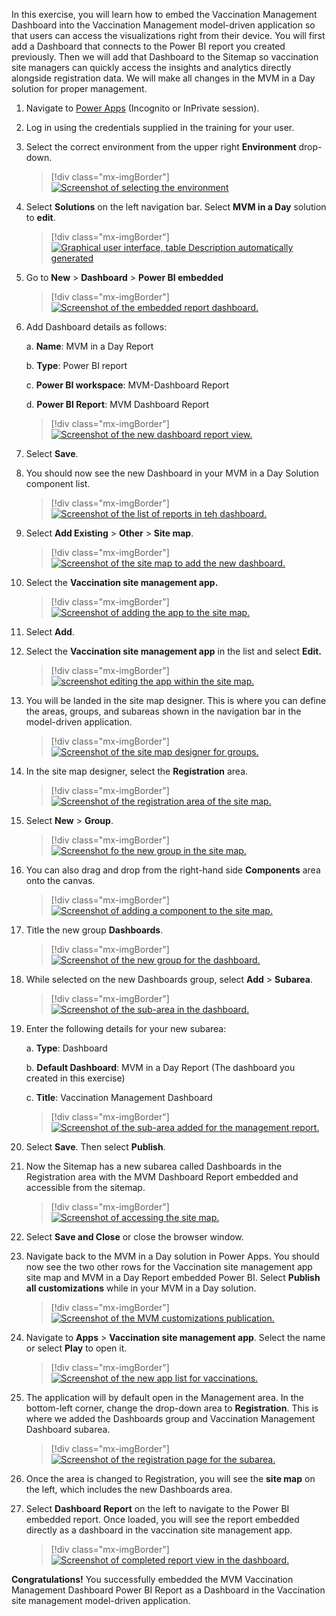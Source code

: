 In this exercise, you will learn how to embed the Vaccination Management Dashboard into the Vaccination Management model-driven application so that users can access the visualizations right from their device. You will first add a Dashboard that connects to the Power BI report you created previously. Then we will add that Dashboard to the Sitemap so vaccination site managers can quickly access the insights and analytics directly alongside registration data. We will make all changes in the MVM in a Day solution for proper management.

1.  Navigate to [Power Apps](https://make.powerapps.com/) (Incognito or InPrivate session).

2.  Log in using the credentials supplied in the training for your user.

3.  Select the correct environment from the upper right **Environment** drop-down.

    > [!div class="mx-imgBorder"]
    > [![Screenshot of selecting the environment](../media/29-environment.png)](../media/29-environment.png)

4.  Select **Solutions** on the left navigation bar. Select **MVM in a Day** solution to **edit**.

    > [!div class="mx-imgBorder"]
    > [![Graphical user interface, table Description automatically generated](../media/30-solution.png)](../media/30-solution.png)

5.  Go to **New** > **Dashboard** > **Power BI embedded**

    > [!div class="mx-imgBorder"]
    > [![Screenshot of the embedded report dashboard.](../media/31-dashboard.png)](../media/31-dashboard.png)

6.  Add Dashboard details as follows:

    a.  **Name**: MVM in a Day Report

    b.  **Type**: Power BI report

    c.  **Power BI workspace**: MVM-Dashboard Report

    d.  **Power BI Report**: MVM Dashboard Report

    > [!div class="mx-imgBorder"]
    > [![Screenshot of the new dashboard report view.](../media/32-embed-dashboard.png)](../media/32-embed-dashboard.png)

7.  Select **Save**.

8.  You should now see the new Dashboard in your MVM in a Day Solution component list.

    > [!div class="mx-imgBorder"]
    > [![Screenshot of the list of reports in teh dashboard.](../media/33-list.png)](../media/33-list.png)

9.  Select **Add Existing** > **Other** > **Site map**.

    > [!div class="mx-imgBorder"]
    > [![Screenshot of the site map to add the new dashboard.](../media/34-site-map.png)](../media/34-site-map.png)

10. Select the **Vaccination site management app.**

    > [!div class="mx-imgBorder"]
    > [![Screenshot of adding the app to the site map.](../media/35-app.png)](../media/35-app.png)

11. Select **Add**.

12. Select the **Vaccination site management app** in the list and select **Edit.**

    > [!div class="mx-imgBorder"]
    > [![screenshot editing the app within the site map.](../media/36-edit-app.png)](../media/36-edit-app.png)

13. You will be landed in the site map designer. This is where you can define the areas, groups, and subareas shown in the navigation bar in the model-driven application.

    > [!div class="mx-imgBorder"]
    > [![Screenshot of the site map designer for groups.](../media/37-design.png)](../media/37-design.png)

14. In the site map designer, select the **Registration** area.

    > [!div class="mx-imgBorder"]
    > [![Screenshot of the registration area of the site map.](../media/38-registration.png)](../media/38-registration.png)

15. Select **New** > **Group**.

    > [!div class="mx-imgBorder"]
    > [![Screenshot fo the new group in the site map.](../media/39-new-group.png)](../media/39-new-group.png)

16. You can also drag and drop from the right-hand side **Components** area onto the canvas.

    > [!div class="mx-imgBorder"]
    > [![Screenshot of adding a component to the site map.](../media/40-component.png)](../media/40-component.png)

17. Title the new group **Dashboards**.

    > [!div class="mx-imgBorder"]
    > [![Screenshot of the new group for the dashboard.](../media/41-group-dashboard.png)](../media/41-group-dashboard.png)

18. While selected on the new Dashboards group, select **Add** > **Subarea**.

    > [!div class="mx-imgBorder"]
    > [![Screenshot of the sub-area in the dashboard.](../media/42-sub-area.png)](../media/42-sub-area.png)

19. Enter the following details for your new subarea:

    a.  **Type**: Dashboard

    b.  **Default Dashboard**: MVM in a Day Report (The dashboard you created in this exercise)

    c.  **Title**: Vaccination Management Dashboard

    > [!div class="mx-imgBorder"]
    > [![Screenshot of the sub-area added for the management report.](../media/43-subarea-add.png)](../media/43-subarea-add.png)

20. Select **Save**. Then select **Publish**.

21. Now the Sitemap has a new subarea called Dashboards in the Registration area with the MVM Dashboard Report embedded and accessible from the sitemap.

    > [!div class="mx-imgBorder"]
    > [![Screenshot of accessing the site map.](../media/44-site-map-access.png)](../media/44-site-map-access.png)

22. Select **Save and Close** or close the browser window.

23. Navigate back to the MVM in a Day solution in Power Apps. You should now see the two other rows for the Vaccination site management app site map and MVM in a Day Report embedded Power BI. Select **Publish all customizations** while in your MVM in a Day solution.

    > [!div class="mx-imgBorder"]
    > [![Screenshot of the MVM customizations publication.](../media/45-publish.png)](../media/45-publish.png)

24. Navigate to **Apps** > **Vaccination site management app**. Select the name or select **Play** to open it.

    > [!div class="mx-imgBorder"]
    > [![Screenshot of the new app list for vaccinations.](../media/46-app-list.png)](../media/46-app-list.png)

25. The application will by default open in the Management area. In the bottom-left corner, change the drop-down area to **Registration**. This is where we added the Dashboards group and Vaccination Management Dashboard subarea.

    > [!div class="mx-imgBorder"]
    > [![Screenshot of the registration page for the subarea.](../media/47-registration.png)](../media/47-registration.png)

26. Once the area is changed to Registration, you will see the **site map** on the left, which includes the new Dashboards area.

27. Select **Dashboard Report** on the left to navigate to the Power BI embedded report. Once loaded, you will see the report embedded directly as a dashboard in the vaccination site management app.

    > [!div class="mx-imgBorder"]
    > [![Screenshot of completed report view in the dashboard.](../media/48-report-view.png)](../media/48-report-view.png)

**Congratulations!** You successfully embedded the MVM Vaccination Management Dashboard Power BI Report as a Dashboard in the Vaccination site management model-driven application.

